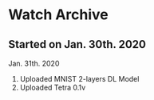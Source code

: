 # Watch Archive
## Started on Jan. 30th. 2020

Jan. 31th. 2020  
1. Uploaded MNIST 2-layers DL Model  
2. Uploaded Tetra 0.1v  
